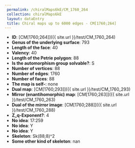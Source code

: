 ```yaml
--- 
 permalink: /chiralMaps6kE/CM_1760_264 
 collection: chiralMaps6kE
 layout: dataEntry
 title: Chiral maps up to 6000 edges - CM[1760;264]
---
```


- **ID**: [CM[1760;264]]({{ site.url }}/test/CM_1760_264)
- **Genus of the underlying surface**: 793
- **Length of the face**: 40
- **Valency**: 40
- **Length of the Petrie polygon**: 88
- **Is the automorphism group solvable?**: S
- **Number of vertices**: 88
- **Number of edges**: 1760
- **Number of faces**: 88
- **The map is self-**: none
- **Dual map**: [CM[1760;293]]({{ site.url }}/test/CM_1760_293)
- **Mirror (enantihomorphic) map**: [CM[1760;263]]({{ site.url }}/test/CM_1760_263)
- **Dual of the mirror image**: [CM[1760;288]]({{ site.url }}/test/CM_1760_288)
- **Z_q-Exponent?**: 4
- **No idea**:  17:259
- **No idea**: Y
- **No idea**: Y
- **Skeleton**: Sk(88;8)^2
- **Some other kind of skeleton**: nan
